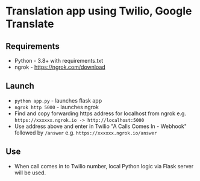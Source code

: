 # Translation app using Twilio, Google Translate

## Requirements
* Python - 3.8+ with requirements.txt
* ngrok - https://ngrok.com/download

## Launch
* `python app.py` - launches flask app
* `ngrok http 5000` - launches ngrok
* Find and copy forwarding https address for localhost from ngrok e.g. `https://xxxxxx.ngrok.io -> http://localhost:5000`
* Use address above and enter in Twilio "A Calls Comes In - Webhook" followed by `/answer` e.g. `https://xxxxxx.ngrok.io/answer`

## Use
* When call comes in to Twilio number, local Python logic via Flask server will be used.
